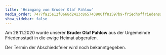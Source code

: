 ```yaml
---
title: 'Heimgang von Bruder Olaf Pahlow'
media_order: 7477fa15e12f0668d2413c865743900ff81597b9-friedhoffriedensstadtgrabsteine.jpeg
show_sidebar: false
---
```


Am 28.11.2020 wurde unserer **Bruder Olaf Pahlow** aus der Urgemeinde Friedensstadt in die ewige Heimat abgerufen.

Der Termin der Abschiedsfeier wird noch bekanntgegeben.